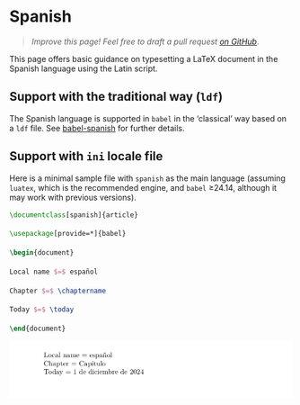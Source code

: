 # Spanish

<blockquote>
  <p><em>Improve this page! Feel free to draft a pull request <a href="https://github.com/latex3/babel/tree/docs/docs">on GitHub</a></em>.</p>
</blockquote>

This page offers basic guidance on typesetting a LaTeX document in the
Spanish language using the Latin script.

## Support with the traditional way (`ldf`)

The Spanish language is supported in `babel` in the ‘classical’ way
based on a `ldf` file. See [babel-spanish](https://ctan.org/pkg/babel-spanish)
for further details.

## Support with `ini` locale file

Here is a minimal sample file with `spanish` as the main language
(assuming `luatex`, which is the recommended engine, and `babel` ≥24.14,
although it may work with previous versions).

```tex
\documentclass[spanish]{article}

\usepackage[provide=*]{babel}

\begin{document}

Local name $=$ español

Chapter $=$ \chaptername

Today $=$ \today

\end{document}
```

![](../media/locale-spanish.png)